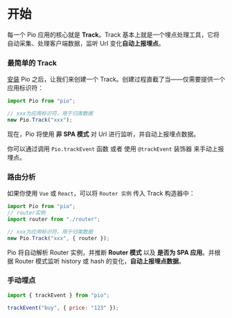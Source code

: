 # 开始

每一个 Pio 应用的核心就是 **Track**。Track 基本上就是一个埋点处理工具，它将自动采集、处理客户端数据，监听 Url 变化**自动上报埋点**。

### 最简单的 Track

[安装](../installation.md) Pio 之后，让我们来创建一个 Track。创建过程直截了当——仅需要提供一个应用标识符：

```js
import Pio from "pio";

// xxx为应用标识符，用于归类数据
new Pio.Track("xxx");
```

现在，Pio 将使用 **非 SPA 模式** 对 Url 进行监听，并自动上报埋点数据。

你可以通过调用 `Pio.trackEvent` 函数 或者 使用 `@trackEvent` 装饰器 来手动上报埋点。

### 路由分析

如果你使用 `Vue` 或 `React`，可以将 `Router 实例` 传入 Track 构造器中：

```js
import Pio from "pio";
// router实例
import router from "./router";

// xxx为应用标识符，用于归类数据
new Pio.Track("xxx", { router });
```

Pio 将自动解析 Router 实例，并推断 **Router 模式** 以及 **是否为 SPA 应用**。并根据 Router 模式监听 history 或 hash 的变化，**自动上报埋点数据**。

### 手动埋点

```js
import { trackEvent } from "pio";

trackEvent("buy", { price: "123" });
```
